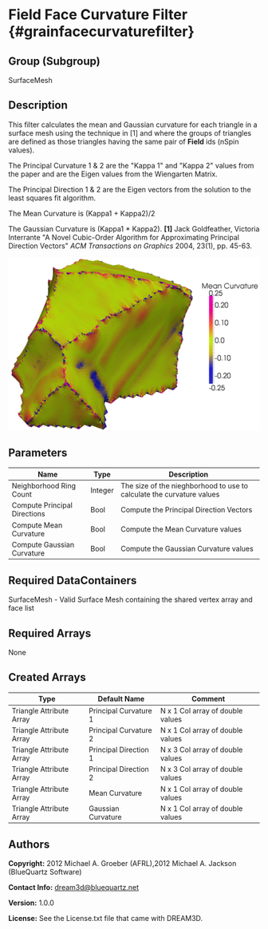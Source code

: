 Field Face Curvature Filter {#grainfacecurvaturefilter}
======

## Group (Subgroup) ##
SurfaceMesh

## Description ##
This filter calculates the mean and Gaussian curvature for each triangle in a surface mesh using the technique in [1]
and where the groups of triangles are defined as those triangles having the same pair of **Field** ids (nSpin values).

The Principal Curvature 1 &amp; 2 are the "Kappa 1" and "Kappa 2" values from the paper and are the Eigen values from the Wiengarten Matrix.

The Principal Direction 1 &amp; 2 are the Eigen vectors from the solution to the least squares fit algorithm.

The Mean Curvature is (Kappa1 + Kappa2)/2

The Gaussian Curvature is (Kappa1 * Kappa2).
__[1]__
Jack Goldfeather, Victoria Interrante "A Novel Cubic-Order Algorithm for Approximating Principal Direction Vectors"
_ACM Transactions on Graphics_ 2004, 23(1), pp. 45-63.

![Sample Output from filter](GrainFaceCurvatureFilter.png)


## Parameters ##

| Name | Type | Description |
|------|------| ----------- |
| Neighborhood Ring Count | Integer | The size of the nieghborhood to use to calculate the curvature values |
| Compute Principal Directions | Bool | Compute the Principal Direction Vectors |
| Compute Mean Curvature | Bool | Compute the Mean Curvature values |
| Compute Gaussian Curvature | Bool | Compute the Gaussian Curvature values |

## Required DataContainers ##
SurfaceMesh - Valid Surface Mesh containing the shared vertex array and face list

## Required Arrays ##
None

## Created Arrays ##

| Type | Default Name | Comment |
|------|--------------|---------|
| Triangle Attribute Array | Principal Curvature 1 | N x 1 Col array of double values |
| Triangle Attribute Array | Principal Curvature 2 | N x 1 Col array of double values |
| Triangle Attribute Array | Principal Direction 1 | N x 3 Col array of double values |
| Triangle Attribute Array | Principal Direction 2 | N x 3 Col array of double values |
| Triangle Attribute Array | Mean Curvature | N x 1 Col array of double values |
| Triangle Attribute Array | Gaussian Curvature | N x 1 Col array of double values |

## Authors ##

**Copyright:** 2012 Michael A. Groeber (AFRL),2012 Michael A. Jackson (BlueQuartz Software)

**Contact Info:** dream3d@bluequartz.net

**Version:** 1.0.0

**License:**  See the License.txt file that came with DREAM3D.



